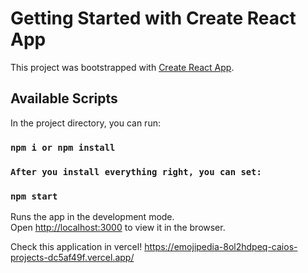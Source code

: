 # Getting Started with Create React App

This project was bootstrapped with [Create React App](https://github.com/facebook/create-react-app).

## Available Scripts

In the project directory, you can run:
### `npm i or npm install`
### `After you install everything right, you can set: `
### `npm start`

Runs the app in the development mode.\
Open [http://localhost:3000](http://localhost:3000) to view it in the browser.


Check this application in vercel!
https://emojipedia-8ol2hdpeq-caios-projects-dc5af49f.vercel.app/
